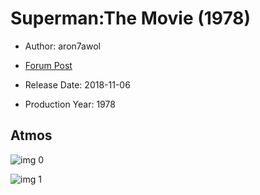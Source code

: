 # Superman:The Movie (1978)

* Author: aron7awol

* [Forum Post](https://www.avsforum.com/threads/bass-eq-for-filtered-movies.2995212/post-57058826)

* Release Date: 2018-11-06
* Production Year: 1978

## Atmos

![img 0](https://i.imgur.com/q2x4esX.jpg)

![img 1](https://i.imgur.com/QuTVN4z.jpg)

